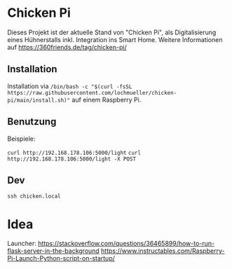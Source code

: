 # Chicken Pi

Dieses Projekt ist der aktuelle Stand von "Chicken Pi", als Digitalisierung eines Hühnerstalls inkl. Integration ins Smart Home.
Weitere Informationen auf https://360friends.de/tag/chicken-pi/

## Installation

Installation via `/bin/bash -c "$(curl -fsSL https://raw.githubusercontent.com/lochmueller/chicken-pi/main/install.sh)"` auf einem Raspberry Pi.

## Benutzung

Beispiele:

`curl http://192.168.178.106:5000/light`
`curl http://192.168.178.106:5000/light -X POST`

## Dev

`ssh chicken.local`                      



# Idea

Launcher: 
https://stackoverflow.com/questions/36465899/how-to-run-flask-server-in-the-background 
https://www.instructables.com/Raspberry-Pi-Launch-Python-script-on-startup/